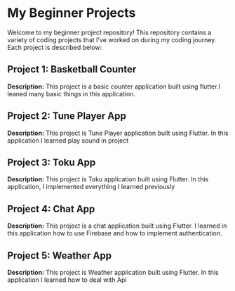 # My Beginner Projects

Welcome to my beginner project repository! This repository contains a variety of coding projects that I've worked on during my coding journey. Each project is described below:

## Project 1: Basketball Counter

**Description:** This project is a basic counter application built using flutter.I leaned many basic things in this application.

## Project 2: Tune Player App

**Description:** This project is Tune Player application built using Flutter. In this application I learned play sound in project

## Project 3: Toku App

**Description:** This project is Toku application built using Flutter. In this application, I implemented everything I learned previously

## Project 4: Chat App

**Description:** This project is a chat application built using Flutter. I learned in this application how to use Firebase and how to implement authentication.

## Project 5: Weather App

**Description:** This project is Weather application built using Flutter. In this application I learned how to deal with Api


